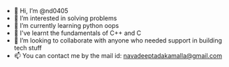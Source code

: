 - 👋 Hi, I’m @nd0405
- 👀 I’m interested in solving problems
- 🤖 I’m currently learning python oops
- 🤖 I've learnt the fundamentals of C++ and C
- 🙌 I’m looking to collaborate with anyone who needed support in building tech stuff
- 📫 You can contact me by the mail id: navadeeptadakamalla@gmail.com


<!---
nd0405/nd0405 is a ✨ special ✨ repository because its `README.md` (this file) appears on your GitHub profile.
You can click the Preview link to take a look at your changes.
--->
